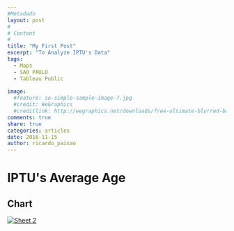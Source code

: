 ```yaml
---
#Metadado
layout: post
#
# Content
#
title: "My First Post"
excerpt: "To Analyze IPTU's Data"
tags:
  - Maps
  - SAO PAULO
  - Tableau Public
  
image:
  #feature: so-simple-sample-image-7.jpg
  #credit: WeGraphics
  #creditlink: http://wegraphics.net/downloads/free-ultimate-blurred-background-pack/
comments: true
share: true
categories: articles
date: 2016-11-15
author: ricardo_paixao
---
```


# IPTU's Average Age

## Chart


<div class='tableauPlaceholder' id='viz1479216021510' style='position: relative'><noscript><a href='#'><img alt='Sheet 2 ' src='http:&#47;&#47;public.tableau.com&#47;static&#47;images&#47;Ta&#47;TableCalculationVsCalculationFields&#47;Sheet2&#47;1_rss.png' style='border: none' /></a></noscript><object class='tableauViz'  style='display:none;'><param name='host_url' value='http%3A%2F%2Fpublic.tableau.com%2F' /> <param name='site_root' value='' /><param name='name' value='TableCalculationVsCalculationFields&#47;Sheet2' /><param name='tabs' value='no' /><param name='toolbar' value='yes' /><param name='static_image' value='http:&#47;&#47;public.tableau.com&#47;static&#47;images&#47;Ta&#47;TableCalculationVsCalculationFields&#47;Sheet2&#47;1.png' /> <param name='animate_transition' value='yes' /><param name='display_static_image' value='yes' /><param name='display_spinner' value='yes' /><param name='display_overlay' value='yes' /><param name='display_count' value='yes' /></object></div>                <script type='text/javascript'>                    var divElement = document.getElementById('viz1479216021510');                    var vizElement = divElement.getElementsByTagName('object')[0];                    vizElement.style.width='100%';vizElement.style.height=(divElement.offsetWidth*0.75)+'px';                    var scriptElement = document.createElement('script');                    scriptElement.src = 'https://public.tableau.com/javascripts/api/viz_v1.js';                    vizElement.parentNode.insertBefore(scriptElement, vizElement);                </script>
